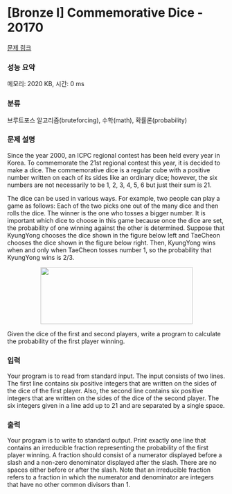 # [Bronze I] Commemorative Dice - 20170 

[문제 링크](https://www.acmicpc.net/problem/20170) 

### 성능 요약

메모리: 2020 KB, 시간: 0 ms

### 분류

브루트포스 알고리즘(bruteforcing), 수학(math), 확률론(probability)

### 문제 설명

<p>Since the year 2000, an ICPC regional contest has been held every year in Korea. To commemorate the 21st regional contest this year, it is decided to make a dice. The commemorative dice is a regular cube with a positive number written on each of its sides like an ordinary dice; however, the six numbers are not necessarily to be 1, 2, 3, 4, 5, 6 but just their sum is 21.</p>

<p>The dice can be used in various ways. For example, two people can play a game as follows: Each of the two picks one out of the many dice and then rolls the dice. The winner is the one who tosses a bigger number. It is important which dice to choose in this game because once the dice are set, the probability of one winning against the other is determined. Suppose that KyungYong chooses the dice shown in the figure below left and TaeCheon chooses the dice shown in the figure below right. Then, KyungYong wins when and only when TaeCheon tosses number 1, so the probability that KyungYong wins is 2/3.</p>

<p style="text-align: center;"><img alt="" src="https://upload.acmicpc.net/38952ca8-9cbc-4d22-9807-e001961028ad/-/preview/" style="width: 351px; height: 131px;"></p>

<p>Given the dice of the first and second players, write a program to calculate the probability of the first player winning.</p>

### 입력 

 <p>Your program is to read from standard input. The input consists of two lines. The first line contains six positive integers that are written on the sides of the dice of the first player. Also, the second line contains six positive integers that are written on the sides of the dice of the second player. The six integers given in a line add up to 21 and are separated by a single space.</p>

### 출력 

 <p>Your program is to write to standard output. Print exactly one line that contains an irreducible fraction representing the probability of the first player winning. A fraction should consist of a numerator displayed before a slash and a non-zero denominator displayed after the slash. There are no spaces either before or after the slash. Note that an irreducible fraction refers to a fraction in which the numerator and denominator are integers that have no other common divisors than 1.</p>

